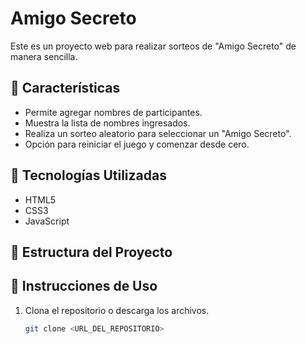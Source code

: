 # Amigo Secreto

Este es un proyecto web para realizar sorteos de "Amigo Secreto" de manera sencilla.

## 📌 Características
- Permite agregar nombres de participantes.
- Muestra la lista de nombres ingresados.
- Realiza un sorteo aleatorio para seleccionar un "Amigo Secreto".
- Opción para reiniciar el juego y comenzar desde cero.

## 🚀 Tecnologías Utilizadas
- HTML5
- CSS3
- JavaScript

## 📂 Estructura del Proyecto


## 📜 Instrucciones de Uso
1. Clona el repositorio o descarga los archivos.
   ```bash
   git clone <URL_DEL_REPOSITORIO>


